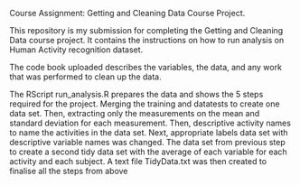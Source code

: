 Course Assignment: Getting and Cleaning Data Course Project.

This repository is my submission for completing the Getting and Cleaning Data course project. It contains the instructions on how to run analysis on Human Activity recognition dataset.

The code book uploaded describes the variables, the data, and any work that was performed to clean up the data. 

The RScript run_analysis.R prepares the data and shows the 5 steps required for the project. Merging the training and datatests to create one data set. Then, extracting only the measurements on the mean and standard deviation for each measurement. Then, descriptive activity names to name the activities in the data set. Next, appropriate labels data set with descriptive variable names was changed. The data set from previous step to create a second tidy data set with the average of each variable for each activity and each subject. A text file TidyData.txt was then created to finalise all the steps from above
